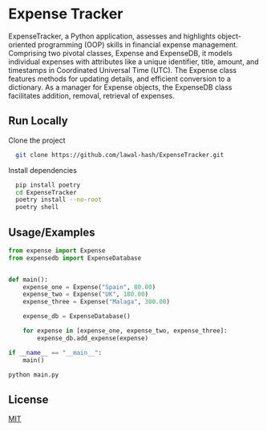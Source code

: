 # Expense Tracker

ExpenseTracker, a Python application, assesses and highlights object-oriented programming (OOP) skills in financial expense management. Comprising two pivotal classes, Expense and ExpenseDB, it models individual expenses with attributes like a unique identifier, title, amount, and timestamps in Coordinated Universal Time (UTC). The Expense class features methods for  updating details, and efficient conversion to a dictionary. As a manager for Expense objects, the ExpenseDB class facilitates addition, removal, retrieval of expenses.

## Run Locally

Clone the project

```bash
  git clone https://github.com/lawal-hash/ExpenseTracker.git
```

Install dependencies

```bash
  pip install poetry
  cd ExpenseTracker
  poetry install --no-root
  poetry shell
```

## Usage/Examples

```python
from expense import Expense
from expensedb import ExpenseDatabase


def main():
    expense_one = Expense("Spain", 80.00)
    expense_two = Expense("UK", 180.00)
    expense_three = Expense("Malaga", 300.00)

    expense_db = ExpenseDatabase()

    for expense in [expense_one, expense_two, expense_three]:
        expense_db.add_expense(expense)

if __name__ == "__main__":
    main()

```

```python
python main.py
```

## License

[MIT](https://choosealicense.com/licenses/mit/)
